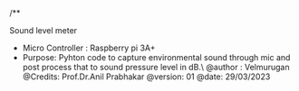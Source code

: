 /**

Sound level meter 
- Micro Controller : Raspberry pi 3A+
- Purpose: Pyhton code to capture environmental sound through mic and post process that to sound pressure level in dB.\\
@author : Velmurugan
@Credits: Prof.Dr.Anil Prabhakar
@version: 01
@date: 29/03/2023
